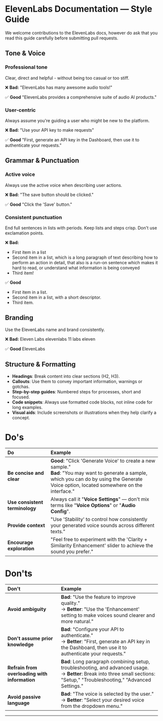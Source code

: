 # ElevenLabs Documentation — Style Guide

We welcome contributions to the ElevenLabs docs, however do ask that you read this guide carefully before submitting pull requests.

## Tone & Voice

### Professional tone

Clear, direct and helpful - without being too casual or too stiff.

❌ **Bad:**
"ElevenLabs has many awesome audio tools!"

✅ **Good**
"ElevenLabs provides a comprehensive suite of audio AI products."

### User-centric

Always assume you're guiding a user who might be new to the platform.

❌ **Bad:**
"Use your API key to make requests"

✅ **Good**
"First, generate an API key in the Dashboard, then use it to authenticate your requests."

## Grammar & Punctuation

### Active voice

Always use the active voice when describing user actions.

❌ **Bad:**
"The save button should be clicked."

✅ **Good**
"Click the 'Save' button."

### Consistent punctuation

End full sentences in lists with periods. Keep lists and steps crisp. Don't use exclamation points.

❌ **Bad:**

- First item in a list
- Second item in a list, which is a long paragraph of text describing how to perform an action in detail, that also is a run-on sentence which makes it hard to read, or understand what information is being conveyed
- Third item!

✅ **Good**

- First item in a list.
- Second item in a list, with a short descriptor.
- Third item.

## Branding

Use the ElevenLabs name and brand consistently.

❌ **Bad:**
Eleven Labs
elevenlabs
11 labs
eleven

✅ **Good**
ElevenLabs

## Structure & Formatting

- **Headings**: Break content into clear sections (H2, H3).
- **Callouts**: Use them to convey important information, warnings or gotchas.
- **Step-by-step guides**: Numbered steps for processes, short and focused.
- **Code snippets**: Always use formatted code blocks, not inline code for long examples.
- **Visual aids**: Include screenshots or illustrations when they help clarify a concept.

# Do's

| Do                             | Example                                                                                                                                                                                                |
| :----------------------------- | :----------------------------------------------------------------------------------------------------------------------------------------------------------------------------------------------------- |
| **Be concise and clear**       | **Good**: "Click 'Generate Voice' to create a new sample." <br> **Bad**: "You may want to generate a sample, which you can do by using the Generate Voice option, located somewhere on the interface." |
| **Use consistent terminology** | Always call it "**Voice Settings**" — don't mix terms like "**Voice Options**" or "**Audio Config**".                                                                                                  |
| **Provide context**            | "Use 'Stability' to control how consistently your generated voice sounds across different texts."                                                                                                      |
| **Encourage exploration**      | "Feel free to experiment with the 'Clarity + Similarity Enhancement' slider to achieve the sound you prefer."                                                                                          |

# Don'ts

| Don't                                         | Example                                                                                                                                                                            |
| :-------------------------------------------- | :--------------------------------------------------------------------------------------------------------------------------------------------------------------------------------- |
| **Avoid ambiguity**                           | **Bad**: "Use the feature to improve quality." <br> → **Better**: "Use the 'Enhancement' setting to make voices sound clearer and more natural."                                   |
| **Don't assume prior knowledge**              | **Bad**: "Configure your API to authenticate." <br> → **Better**: "First, generate an API key in the Dashboard, then use it to authenticate your requests."                        |
| **Refrain from overloading with information** | **Bad**: Long paragraph combining setup, troubleshooting, and advanced usage. <br> → **Better**: Break into three small sections: "Setup," "Troubleshooting," "Advanced Settings." |
| **Avoid passive language**                    | **Bad**: "The voice is selected by the user." <br> → **Better**: "Select your desired voice from the dropdown menu."                                                               |

---

